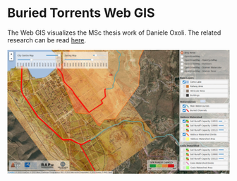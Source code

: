 # Buried Torrents Web GIS

The Web GIS visualizes the MSc thesis work of Daniele Oxoli. The related research can be read <a href="https://rdcu.be/6zVM">here</a>.

![buried_torrents](data/screenshot.png)
